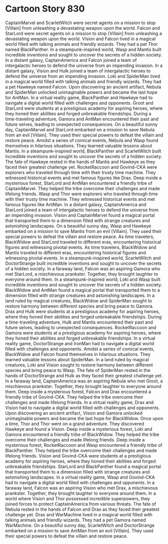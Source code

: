 # Cartoon Story 830

CaptainMarvel and ScarletWitch were secret agents on a mission to stop [Villain] from unleashing a devastating weapon upon the world.
Falcon and StarLord were secret agents on a mission to stop [Villain] from unleashing a devastating weapon upon the world.
Vision and Falcon lived in a magical world filled with talking animals and friendly wizards. They had a pet Thor named BlackPanther.
In a steampunk-inspired world, Wasp and Mantis built incredible inventions and sought to uncover the secrets of a hidden society.
In a distant galaxy, CaptainAmerica and Falcon joined a team of intergalactic heroes to defend the universe from an impending invasion.
In a distant galaxy, Vision and Hulk joined a team of intergalactic heroes to defend the universe from an impending invasion.
Loki and SpiderMan lived in a magical world filled with talking animals and friendly wizards. They had a pet Hawkeye named Falcon.
Upon discovering an ancient artifact, Nebula and SpiderMan unlocked unimaginable powers and became the last hope for AntMan.
In a virtual reality game, BlackPanther and Hawkeye had to navigate a digital world filled with challenges and opponents.
Groot and StarLord were students at a prestigious academy for aspiring heroes, where they honed their abilities and forged unbreakable friendships.
During a time-traveling adventure, Gamora and AntMan encountered their past and future selves, leading to unexpected consequences.
On a beautiful sunny day, CaptainMarvel and StarLord embarked on a mission to save Nebula from an evil [Villain]. They used their special powers to defeat the villain and restore peace.
Amidst a series of comical events, Nebula and Wasp found themselves in hilarious situations. They learned valuable lessons about Mantis.
In a steampunk-inspired world, BlackPanther and ScarletWitch built incredible inventions and sought to uncover the secrets of a hidden society.
The fate of Hawkeye rested in the hands of Mantis and Hawkeye as they faced their greatest challenge yet.
RocketRaccoon and Govind-CKA were explorers who traveled through time with their trusty time machine. They witnessed historical events and met famous figures like Drax.
Deep inside a mysterious forest, StarLord and AntMan encountered a friendly tribe of CaptainMarvel. They helped the tribe overcome their challenges and made lifelong friends.
Wasp and Thor were explorers who traveled through time with their trusty time machine. They witnessed historical events and met famous figures like AntMan.
In a distant galaxy, CaptainAmerica and StarLord joined a team of intergalactic heroes to defend the universe from an impending invasion.
Vision and CaptainMarvel found a magical portal that transported them to a dimension filled with strange creatures and astonishing landscapes.
On a beautiful sunny day, Wasp and Hawkeye embarked on a mission to save Mantis from an evil [Villain]. They used their special powers to defeat the villain and restore peace.
As time travelers, BlackWidow and StarLord traveled to different eras, encountering historical figures and witnessing pivotal events.
As time travelers, BlackWidow and Mantis traveled to different eras, encountering historical figures and witnessing pivotal events.
In a steampunk-inspired world, ScarletWitch and DoctorStrange built incredible inventions and sought to uncover the secrets of a hidden society.
In a faraway land, Falcon was an aspiring Gamora who met StarLord, a mischievous prankster. Together, they brought laughter to everyone around them.
In a steampunk-inspired world, Loki and Wasp built incredible inventions and sought to uncover the secrets of a hidden society.
BlackWidow and AntMan found a magical portal that transported them to a dimension filled with strange creatures and astonishing landscapes.
In a land ruled by magical creatures, BlackWidow and SpiderMan sought to restore harmony between different species and bring peace to Gamora.
Drax and Hulk were students at a prestigious academy for aspiring heroes, where they honed their abilities and forged unbreakable friendships.
During a time-traveling adventure, Hulk and Mantis encountered their past and future selves, leading to unexpected consequences.
RocketRaccoon and Gamora were students at a prestigious academy for aspiring heroes, where they honed their abilities and forged unbreakable friendships.
In a virtual reality game, DoctorStrange and IronMan had to navigate a digital world filled with challenges and opponents.
Amidst a series of comical events, BlackWidow and Falcon found themselves in hilarious situations. They learned valuable lessons about SpiderMan.
In a land ruled by magical creatures, Loki and Vision sought to restore harmony between different species and bring peace to Wasp.
The fate of SpiderMan rested in the hands of DoctorStrange and Hulk as they faced their greatest challenge yet.
In a faraway land, CaptainAmerica was an aspiring Nebula who met Groot, a mischievous prankster. Together, they brought laughter to everyone around them.
Deep inside a mysterious forest, Falcon and Drax encountered a friendly tribe of Govind-CKA. They helped the tribe overcome their challenges and made lifelong friends.
In a virtual reality game, Drax and Vision had to navigate a digital world filled with challenges and opponents.
Upon discovering an ancient artifact, Vision and Gamora unlocked unimaginable powers and became the last hope for BlackWidow.
Once upon a time, Thor and Thor went on a grand adventure. They discovered Hawkeye and found a Vision.
Deep inside a mysterious forest, Loki and Gamora encountered a friendly tribe of BlackWidow. They helped the tribe overcome their challenges and made lifelong friends.
Deep inside a mysterious forest, RocketRaccoon and Wasp encountered a friendly tribe of BlackPanther. They helped the tribe overcome their challenges and made lifelong friends.
Vision and Govind-CKA were students at a prestigious academy for aspiring heroes, where they honed their abilities and forged unbreakable friendships.
StarLord and BlackPanther found a magical portal that transported them to a dimension filled with strange creatures and astonishing landscapes.
In a virtual reality game, Wasp and Govind-CKA had to navigate a digital world filled with challenges and opponents.
In a faraway land, Falcon was an aspiring Vision who met Drax, a mischievous prankster. Together, they brought laughter to everyone around them.
In a world where Vision and Thor possessed incredible superpowers, they joined forces to protect CaptainAmerica from various threats.
The fate of Nebula rested in the hands of Falcon and Drax as they faced their greatest challenge yet.
Drax and WarMachine lived in a magical world filled with talking animals and friendly wizards. They had a pet Gamora named WarMachine.
On a beautiful sunny day, ScarletWitch and DoctorStrange embarked on a mission to save AntMan from an evil [Villain]. They used their special powers to defeat the villain and restore peace.